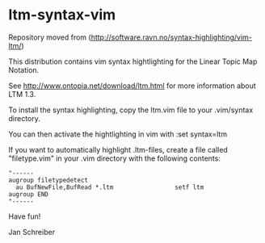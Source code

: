 # ltm-syntax-vim

Repository moved from (http://software.ravn.no/syntax-highlighting/vim-ltm/)

This distribution contains vim syntax hightlighting for the
Linear Topic Map Notation.

See <http://www.ontopia.net/download/ltm.html> for more information about
LTM 1.3.

To install the syntax highlighting, copy the ltm.vim file to your
.vim/syntax directory.

You can then activate the hightlighting in vim with
:set syntax=ltm

If you want to automatically highlight .ltm-files, create a file called
"filetype.vim" in your .vim directory with the following contents:

    "------
    augroup filetypedetect
      au BufNewFile,BufRead *.ltm                 setf ltm
    augroup END
    "------

Have fun!

Jan Schreiber
